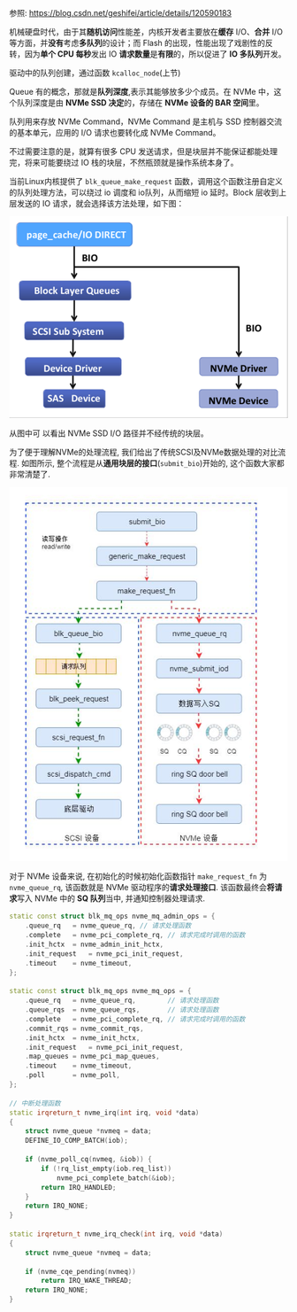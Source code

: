 







参照: https://blog.csdn.net/geshifei/article/details/120590183

机械硬盘时代，由于其**随机访问**性能差，内核开发者主要放在**缓存** I/O、**合并** I/O 等方面，并**没有**考虑**多队列**的设计；而 Flash 的出现，性能出现了戏剧性的反转，因为**单个 CPU 每秒**发出 IO **请求数量**是**有限**的，所以促进了 **IO 多队列**开发。

驱动中的队列创建，通过函数 `kcalloc_node`(上节)

Queue 有的概念，那就是**队列深度**,表示其能够放多少个成员。在 NVMe 中，这个队列深度是由 **NVMe SSD 决定**的，存储在 **NVMe 设备的 BAR 空间**里。

队列用来存放 NVMe Command，NVMe Command 是主机与 SSD 控制器交流的基本单元，应用的 I/O 请求也要转化成 NVMe Command。

不过需要注意的是，就算有很多 CPU 发送请求，但是块层并不能保证都能处理完，将来可能要绕过 IO 栈的块层，不然瓶颈就是操作系统本身了。

当前Linux内核提供了 `blk_queue_make_request` 函数，调用这个函数注册自定义的队列处理方法，可以绕过 io 调度和 io队列，从而缩短 io 延时。Block 层收到上层发送的 IO 请求，就会选择该方法处理，如下图：

![2023-03-16-21-10-20.png](./images/2023-03-16-21-10-20.png)

从图中可 以看出 NVMe SSD I/O 路径并不经传统的块层。







为了便于理解NVMe的处理流程, 我们给出了传统SCSI及NVMe数据处理的对比流程. 如图所示, 整个流程是从**通用块层的接口**(`submit_bio`)开始的, 这个函数大家都非常清楚了.

![2023-02-09-21-45-27.png](./images/2023-02-09-21-45-27.png)

对于 NVMe 设备来说, 在初始化的时候初始化函数指针 `make_request_fn` 为 `nvme_queue_rq`, 该函数就是 NVMe 驱动程序的**请求处理接口**. 该函数最终会**将请求**写入 NVMe 中的 **SQ 队列**当中, 并通知控制器处理请求.

```cpp
static const struct blk_mq_ops nvme_mq_admin_ops = {
	.queue_rq	= nvme_queue_rq, // 请求处理函数
	.complete	= nvme_pci_complete_rq, // 请求完成时调用的函数
	.init_hctx	= nvme_admin_init_hctx,
	.init_request	= nvme_pci_init_request,
	.timeout	= nvme_timeout,
};

static const struct blk_mq_ops nvme_mq_ops = {
	.queue_rq	= nvme_queue_rq,        // 请求处理函数
	.queue_rqs	= nvme_queue_rqs,       // 请求处理函数
	.complete	= nvme_pci_complete_rq, // 请求完成时调用的函数
	.commit_rqs	= nvme_commit_rqs,
	.init_hctx	= nvme_init_hctx,
	.init_request	= nvme_pci_init_request,
	.map_queues	= nvme_pci_map_queues,
	.timeout	= nvme_timeout,
	.poll		= nvme_poll,
};

// 中断处理函数
static irqreturn_t nvme_irq(int irq, void *data)
{
	struct nvme_queue *nvmeq = data;
	DEFINE_IO_COMP_BATCH(iob);

	if (nvme_poll_cq(nvmeq, &iob)) {
		if (!rq_list_empty(iob.req_list))
			nvme_pci_complete_batch(&iob);
		return IRQ_HANDLED;
	}
	return IRQ_NONE;
}

static irqreturn_t nvme_irq_check(int irq, void *data)
{
	struct nvme_queue *nvmeq = data;

	if (nvme_cqe_pending(nvmeq))
		return IRQ_WAKE_THREAD;
	return IRQ_NONE;
}
```